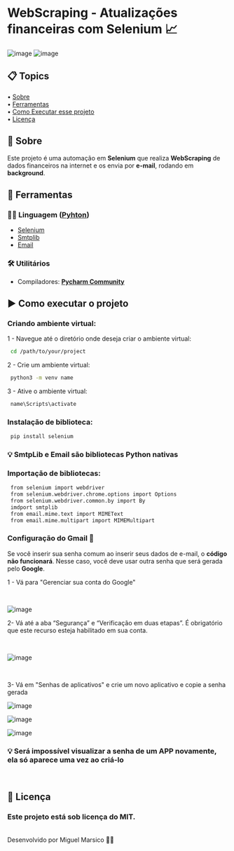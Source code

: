 <h1>
    WebScraping - Atualizações financeiras com Selenium 📈
</h1>

![image](https://github.com/Miguel-Marsico/Financial-updates-with-selenium/assets/158609724/e294bd58-bb1c-4f3a-9d16-dde9d1dde450)
![image](https://github.com/Miguel-Marsico/Financial-updates-with-selenium/assets/158609724/dd436653-338a-45a1-aeb2-c33411ea8f69)

 ## 📋 Topics
<div>
 • <a href="#-sobre">Sobre</a> </br>
 • <a href="#-ferramentas">Ferramentas</a> </br>
 • <a href="#-como-executar-esse-projeto">Como Executar esse projeto</a> </br>    
 • <a href="#-licença">Licença</a></br>
</div>

## 📗 Sobre
Este projeto é uma automação em **Selenium** que realiza **WebScraping** de dados financeiros na internet e os envia por **e-mail**, rodando em **background**.

## 🔧 Ferramentas

### 👩‍💻 **Linguagem** ([Pyhton](https://www.python.org))

- [Selenium](https://www.selenium.dev/documentation/)
- [Smtplib](https://docs.python.org/3/library/smtplib.html)
- [Email](https://docs.python.org/3/library/email.html#module-email)

### 🛠️ **Utilitários** 

- Compiladores: **[Pycharm Community](https://www.jetbrains.com/pt-br/pycharm/)** 

## ▶ Como executar o projeto

### Criando ambiente virtual:

1 - Navegue até o diretório onde deseja criar o ambiente virtual:
```bash
 cd /path/to/your/project
```
2 - Crie um ambiente virtual:
```bash
 python3 -m venv name
```
3 - Ative o ambiente virtual:
```bash
 name\Scripts\activate
```

### Instalação de biblioteca:

```bash
 pip install selenium
```

### 💡 SmtpLib e Email são bibliotecas Python nativas

### Importação de bibliotecas:
```bash
 from selenium import webdriver
 from selenium.webdriver.chrome.options import Options
 from selenium.webdriver.common.by import By
 imdport smtplib
 from email.mime.text import MIMEText
 from email.mime.multipart import MIMEMultipart
```

### Configuração do Gmail 📨

Se você inserir sua senha comum ao inserir seus dados de e-mail, o **código não funcionará**. Nesse caso, você deve usar outra senha que será gerada pelo **Google**.

1 - Vá para "Gerenciar sua conta do Google"

<br>

![image](https://github.com/Miguel-Marsico/Financial-updates-with-selenium/assets/158609724/85998236-064b-492e-ae5d-eb21def9912d)
<br>

2- Vá até a aba “Segurança” e “Verificação em duas etapas”. É obrigatório que este recurso esteja habilitado em sua conta.

<br>

![image](https://github.com/Miguel-Marsico/Financial-updates-with-selenium/assets/158609724/220cae17-7668-4931-bde0-9bcd766d9cde)

<br>

3- Vá em "Senhas de aplicativos" e crie um novo aplicativo e copie a senha gerada
<br>

![image](https://github.com/Miguel-Marsico/Financial-updates-with-selenium/assets/158609724/090e110a-08f5-4c8f-a35a-1e0f887f2056)

![image](https://github.com/Miguel-Marsico/Financial-updates-with-selenium/assets/158609724/7db99b28-fcf0-488b-b606-4ff141330521)

![image](https://github.com/Miguel-Marsico/Financial-updates-with-selenium/assets/158609724/62cf8111-4391-4a78-a704-16711a571e92)

### 💡 Será **impossível** visualizar a senha de um APP novamente, ela só aparece uma vez ao criá-lo

<br>

## 📜 Licença
### Este projeto está sob licença do MIT.
<br>
Desenvolvido por Miguel Marsico 👋🏻

